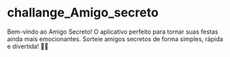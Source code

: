 # challange_Amigo_secreto
Bem-vindo ao Amigo Secreto! O aplicativo perfeito para tornar suas festas ainda mais emocionantes. Sorteie amigos secretos de forma simples, rápida e divertida! 🥳✨
